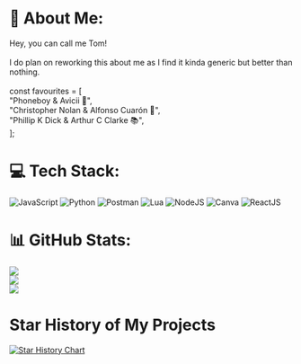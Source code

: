 # 💫 About Me:
Hey, you can call me Tom!<br><br> I do plan on reworking this about me as I find it kinda generic but better than nothing.<br><br>const favourites = [<br>"Phoneboy & Avicii 🎵", <br>"Christopher Nolan & Alfonso Cuarón 🎥",<br>"Phillip K Dick & Arthur C Clarke 📚",<br>];<br>

# 💻 Tech Stack:
![JavaScript](https://img.shields.io/badge/javascript-%23323330.svg?style=for-the-badge&logo=javascript&logoColor=%23F7DF1E) ![Python](https://img.shields.io/badge/python-3670A0?style=for-the-badge&logo=python&logoColor=ffdd54) ![Postman](https://img.shields.io/badge/Postman-FF6C37?style=for-the-badge&logo=postman&logoColor=white) ![Lua](https://img.shields.io/badge/lua-%232C2D72.svg?style=for-the-badge&logo=lua&logoColor=white) ![NodeJS](https://img.shields.io/badge/node.js-6DA55F?style=for-the-badge&logo=node.js&logoColor=white) ![Canva](https://img.shields.io/badge/Canva-%2300C4CC.svg?style=for-the-badge&logo=Canva&logoColor=white) ![ReactJS](https://img.shields.io/badge/react.js-%2300D8FF.svg?style=for-the-badge&logo=react&logoColor=white)

# 📊 GitHub Stats:
![](https://github-readme-stats.vercel.app/api?username=shadow1363&theme=swift&hide_border=false&include_all_commits=false&count_private=false)<br/>
![](https://github-readme-streak-stats.herokuapp.com/?user=shadow1363&theme=swift&hide_border=false)<br/>
![](https://github-readme-stats.vercel.app/api/top-langs/?username=shadow1363&theme=swift&hide_border=false&include_all_commits=false&count_private=false&layout=compact)

# Star History of My Projects

[![Star History Chart](https://api.star-history.com/svg?repos=Shadow1363/terminal,Shadow1363/SimpleDungeon&type=Date)](https://star-history.com/#Shadow1363/terminal&Shadow1363/SimpleDungeon&Date)
